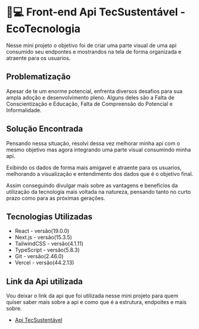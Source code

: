 # 🎨💻 Front-end Api TecSustentável - EcoTecnologia

Nesse mini projeto o objetivo foi de criar uma parte visual de uma api consumido seu endpontes e mostrandos na tela de forma organizada e atraente para os usuarios.

## Problematização
Apesar de te um enorme potencial, enfrenta diversos desafios para sua ampla adoção e desenvolvimento pleno. Alguns deles são a Falta de Conscientização e Educação, Falta de Compreensão do Potencial e Informalidade.

## Solução Encontrada
Pensando nessa situação, resolvi dessa vez melhorar minha api com o mesmo objetivo mas agora integrando uma parte visual consumindo minha api.

Exibindo os dados de forma mais amigavel e atraente para os usuarios, melhorando a visualização e entendimento dos dados que é o objetivo final.

Assim conseguindo divulgar mais sobre as vantagens e benefícios da utilização da tecnologia mais voltada na natureza, pensando tanto no curto prazo como para as próximas gerações.

## Tecnologias Utilizadas
- React - versão(19.0.0)
- Next.js - versão(15.3.5)
- TailwindCSS - versão(4.1.11)
- TypeScript - versão(5.8.3)
- Git - versão(2.46.0)
- Vercel - versão(44.2.13)

## Link da Api utilizada

Vou deixar o link da api que foi utilizada nesse mini projeto para quem quiser saber mais sobre a api e como que é a estrutura, endpoites e mais sobre.

- [Api TecSustentável](https://github.com/JeronimoSantos/Mini-Projeto-04)